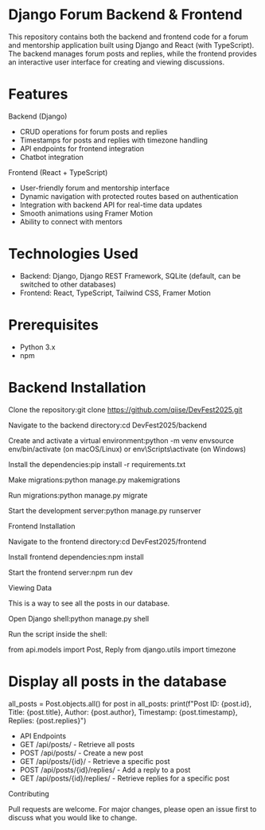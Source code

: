 # Django Forum Backend & Frontend

This repository contains both the backend and frontend code for a forum and mentorship application built using Django and React (with TypeScript). The backend manages forum posts and replies, while the frontend provides an interactive user interface for creating and viewing discussions.

# Features

Backend (Django)

- CRUD operations for forum posts and replies
- Timestamps for posts and replies with timezone handling
- API endpoints for frontend integration
- Chatbot integration

Frontend (React + TypeScript)

- User-friendly forum and mentorship interface
- Dynamic navigation with protected routes based on authentication
- Integration with backend API for real-time data updates
- Smooth animations using Framer Motion
- Ability to connect with mentors


# Technologies Used

- Backend: Django, Django REST Framework, SQLite (default, can be switched to other databases)
- Frontend: React, TypeScript, Tailwind CSS, Framer Motion



# Prerequisites

- Python 3.x
- npm

# Backend Installation

Clone the repository:git clone https://github.com/qiise/DevFest2025.git

Navigate to the backend directory:cd DevFest2025/backend

Create and activate a virtual environment:python -m venv envsource env/bin/activate (on macOS/Linux) or env\Scripts\activate (on Windows)

Install the dependencies:pip install -r requirements.txt

Make migrations:python manage.py makemigrations

Run migrations:python manage.py migrate

Start the development server:python manage.py runserver

Frontend Installation

Navigate to the frontend directory:cd DevFest2025/frontend

Install frontend dependencies:npm install

Start the frontend server:npm run dev

Viewing Data

This is a way to see all the posts in our database.

Open Django shell:python manage.py shell

Run the script inside the shell:

from api.models import Post, Reply
from django.utils import timezone

# Display all posts in the database
all_posts = Post.objects.all()
for post in all_posts:
    print(f"Post ID: {post.id}, Title: {post.title}, Author: {post.author}, Timestamp: {post.timestamp}, Replies: {post.replies}")

- API Endpoints
- GET /api/posts/ - Retrieve all posts
- POST /api/posts/ - Create a new post
- GET /api/posts/{id}/ - Retrieve a specific post
- POST /api/posts/{id}/replies/ - Add a reply to a post
- GET /api/posts/{id}/replies/ - Retrieve replies for a specific post

Contributing

Pull requests are welcome. For major changes, please open an issue first to discuss what you would like to change.

